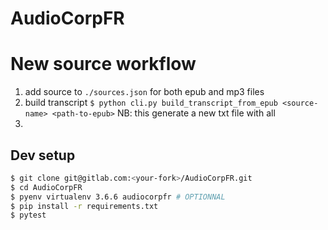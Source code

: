 # AudioCorpFR


# New source workflow

1. add source to `./sources.json` for both epub and mp3 files
2. build transcript
   `$ python cli.py build_transcript_from_epub <source-name> <path-to-epub>`
   NB: this generate a new txt file with all
3. 

## Dev setup 

```sh
$ git clone git@gitlab.com:<your-fork>/AudioCorpFR.git
$ cd AudioCorpFR
$ pyenv virtualenv 3.6.6 audiocorpfr # OPTIONNAL 
$ pip install -r requirements.txt
$ pytest
```